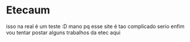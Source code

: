 # Etecaum
isso na real é um teste :D
mano pq esse site é tao complicado serio
enfim vou tentar postar alguns trabalhos da etec aqui

